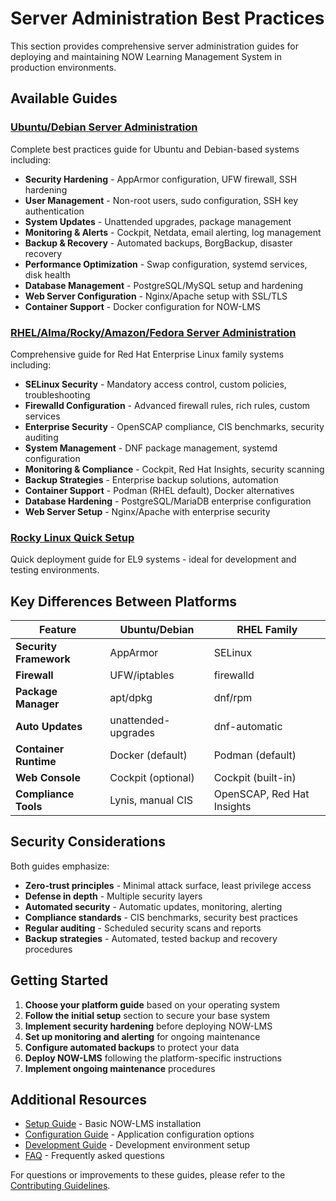 # Server Administration Best Practices

This section provides comprehensive server administration guides for deploying and maintaining NOW Learning Management System in production environments.

## Available Guides

### [Ubuntu/Debian Server Administration](server-admin-ubuntu.md)

Complete best practices guide for Ubuntu and Debian-based systems including:

- **Security Hardening** - AppArmor configuration, UFW firewall, SSH hardening
- **User Management** - Non-root users, sudo configuration, SSH key authentication
- **System Updates** - Unattended upgrades, package management
- **Monitoring & Alerts** - Cockpit, Netdata, email alerting, log management
- **Backup & Recovery** - Automated backups, BorgBackup, disaster recovery
- **Performance Optimization** - Swap configuration, systemd services, disk health
- **Database Management** - PostgreSQL/MySQL setup and hardening
- **Web Server Configuration** - Nginx/Apache setup with SSL/TLS
- **Container Support** - Docker configuration for NOW-LMS

### [RHEL/Alma/Rocky/Amazon/Fedora Server Administration](server-admin-rhel.md)

Comprehensive guide for Red Hat Enterprise Linux family systems including:

- **SELinux Security** - Mandatory access control, custom policies, troubleshooting
- **Firewalld Configuration** - Advanced firewall rules, rich rules, custom services
- **Enterprise Security** - OpenSCAP compliance, CIS benchmarks, security auditing
- **System Management** - DNF package management, systemd configuration
- **Monitoring & Compliance** - Cockpit, Red Hat Insights, security scanning
- **Backup Strategies** - Enterprise backup solutions, automation
- **Container Support** - Podman (RHEL default), Docker alternatives
- **Database Hardening** - PostgreSQL/MariaDB enterprise configuration
- **Web Server Setup** - Nginx/Apache with enterprise security

### [Rocky Linux Quick Setup](rocky.md)

Quick deployment guide for EL9 systems - ideal for development and testing environments.

## Key Differences Between Platforms

| Feature                | Ubuntu/Debian       | RHEL Family                |
| ---------------------- | ------------------- | -------------------------- |
| **Security Framework** | AppArmor            | SELinux                    |
| **Firewall**           | UFW/iptables        | firewalld                  |
| **Package Manager**    | apt/dpkg            | dnf/rpm                    |
| **Auto Updates**       | unattended-upgrades | dnf-automatic              |
| **Container Runtime**  | Docker (default)    | Podman (default)           |
| **Web Console**        | Cockpit (optional)  | Cockpit (built-in)         |
| **Compliance Tools**   | Lynis, manual CIS   | OpenSCAP, Red Hat Insights |

## Security Considerations

Both guides emphasize:

- **Zero-trust principles** - Minimal attack surface, least privilege access
- **Defense in depth** - Multiple security layers
- **Automated security** - Automatic updates, monitoring, alerting
- **Compliance standards** - CIS benchmarks, security best practices
- **Regular auditing** - Scheduled security scans and reports
- **Backup strategies** - Automated, tested backup and recovery procedures

## Getting Started

1. **Choose your platform guide** based on your operating system
2. **Follow the initial setup** section to secure your base system
3. **Implement security hardening** before deploying NOW-LMS
4. **Set up monitoring and alerting** for ongoing maintenance
5. **Configure automated backups** to protect your data
6. **Deploy NOW-LMS** following the platform-specific instructions
7. **Implement ongoing maintenance** procedures

## Additional Resources

- [Setup Guide](setup.md) - Basic NOW-LMS installation
- [Configuration Guide](setup-conf.md) - Application configuration options
- [Development Guide](development/) - Development environment setup
- [FAQ](faq.md) - Frequently asked questions

For questions or improvements to these guides, please refer to the [Contributing Guidelines](CONTRIBUTING.md).
